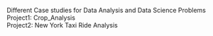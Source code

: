 Different Case studies for Data Analysis and Data Science Problems
<br>
Project1: Crop_Analysis
<br>
Project2: New York Taxi Ride Analysis
<br>